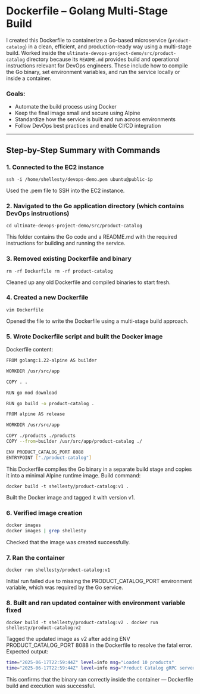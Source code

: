 # Dockerfile – Golang Multi-Stage Build

I created this Dockerfile to containerize a Go-based microservice (`product-catalog`) in a clean, efficient, and production-ready way using a multi-stage build. Worked inside the `ultimate-devops-project-demo/src/product-catalog` directory because its `README.md` provides build and operational instructions relevant for DevOps engineers. These include how to compile the Go binary, set environment variables, and run the service locally or inside a container.


### Goals:

- Automate the build process using Docker
- Keep the final image small and secure using Alpine
- Standardize how the service is built and run across environments
- Follow DevOps best practices and enable CI/CD integration

---
## Step-by-Step Summary with Commands

### 1. Connected to the EC2 instance
`ssh -i /home/shellesty/devops-demo.pem ubuntu@public-ip`

Used the .pem file to SSH into the EC2 instance.
### 2. Navigated to the Go application directory (which contains DevOps instructions)

`cd ultimate-devops-project-demo/src/product-catalog`

This folder contains the Go code and a README.md with the required instructions for building and running the service.
### 3. Removed existing Dockerfile and binary

`rm -rf Dockerfile
rm -rf product-catalog`

Cleaned up any old Dockerfile and compiled binaries to start fresh.
### 4. Created a new Dockerfile

`vim Dockerfile`

Opened the file to write the Dockerfile using a multi-stage build approach.
### 5. Wrote Dockerfile script and built the Docker image
Dockerfile content:
```Bash
FROM golang:1.22-alpine AS builder

WORKDIR /usr/src/app

COPY . .

RUN go mod download

RUN go build -o product-catalog .

FROM alpine AS release

WORKDIR /usr/src/app

COPY ./products ./products
COPY --from=builder /usr/src/app/product-catalog ./

ENV PRODUCT_CATALOG_PORT 8088
ENTRYPOINT ["./product-catalog"]
```

This Dockerfile compiles the Go binary in a separate build stage and copies it into a minimal Alpine runtime image.
Build command:

`docker build -t shellesty/product-catalog:v1 .`

Built the Docker image and tagged it with version v1.
### 6. Verified image creation
```bash
docker images
docker images | grep shellesty
```

Checked that the image was created successfully.
### 7. Ran the container

`docker run shellesty/product-catalog:v1`

Initial run failed due to missing the PRODUCT_CATALOG_PORT environment variable, which was required by the Go service.
### 8. Built and ran updated container with environment variable fixed

`docker build -t shellesty/product-catalog:v2 .
docker run shellesty/product-catalog:v2`

Tagged the updated image as v2 after adding ENV PRODUCT_CATALOG_PORT 8088 in the Dockerfile to resolve the fatal error.
Expected output:
```bash
time="2025-06-17T22:59:44Z" level=info msg="Loaded 10 products"
time="2025-06-17T22:59:44Z" level=info msg="Product Catalog gRPC server started on port: 8088"
```

This confirms that the binary ran correctly inside the container — Dockerfile build and execution was successful.
